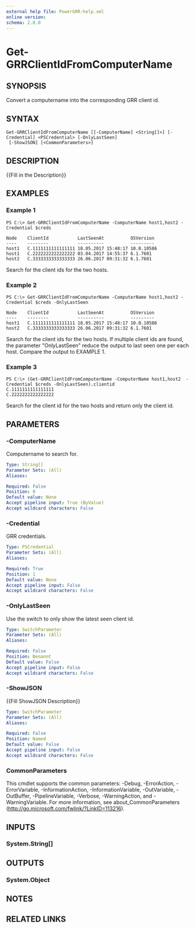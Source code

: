 ```yaml
---
external help file: PowerGRR-help.xml
online version: 
schema: 2.0.0
---
```


# Get-GRRClientIdFromComputerName

## SYNOPSIS
Convert a computername into the corresponding GRR client id.

## SYNTAX

```
Get-GRRClientIdFromComputerName [[-ComputerName] <String[]>] [-Credential] <PSCredential> [-OnlyLastSeen]
 [-ShowJSON] [<CommonParameters>]
```

## DESCRIPTION
{{Fill in the Description}}

## EXAMPLES

### Example 1
```
PS C:\> Get-GRRClientIdFromComputerName -ComputerName host1,host2 -Credential $creds

Node    ClientId           LastSeenAt          OSVersion
----    --------           ----------          ---------
host1   C.1111111111111111 18.05.2017 15:48:17 10.0.10586
host1   C.2222222222222222 03.04.2017 14:55:37 6.1.7601
host2   C.3333333333333333 26.06.2017 09:31:32 6.1.7601
```

Search for the client ids for the two hosts.

### Example 2
```
PS C:\> Get-GRRClientIdFromComputerName -ComputerName host1,host2 -Credential $creds -OnlyLastSeen

Node    ClientId           LastSeenAt          OSVersion
----    --------           ----------          ---------
host1   C.1111111111111111 18.05.2017 15:48:17 10.0.10586
host2   C.3333333333333333 26.06.2017 09:31:32 6.1.7601
```

Search for the client ids for the two hosts. If multiple client ids are
found, the parameter "OnlyLastSeen" reduce the output to last seen one per
each host. Compare the output to EXAMPLE 1.

### Example 3
```
PS C:\> (Get-GRRClientIdFromComputerName -ComputerName host1,host2  -Credential $creds -OnlyLastSeen).clientid
C.1111111111111111
C.2222222222222222
```

Search for the client id for the two hosts and return only the client id.

## PARAMETERS

### -ComputerName
Computername to search for.

```yaml
Type: String[]
Parameter Sets: (All)
Aliases: 

Required: False
Position: 0
Default value: None
Accept pipeline input: True (ByValue)
Accept wildcard characters: False
```

### -Credential
GRR credentials.

```yaml
Type: PSCredential
Parameter Sets: (All)
Aliases: 

Required: True
Position: 1
Default value: None
Accept pipeline input: False
Accept wildcard characters: False
```

### -OnlyLastSeen
Use the switch to only show the latest seen client id.

```yaml
Type: SwitchParameter
Parameter Sets: (All)
Aliases: 

Required: False
Position: Benannt
Default value: False
Accept pipeline input: False
Accept wildcard characters: False
```

### -ShowJSON
{{Fill ShowJSON Description}}

```yaml
Type: SwitchParameter
Parameter Sets: (All)
Aliases: 

Required: False
Position: Named
Default value: False
Accept pipeline input: False
Accept wildcard characters: False
```

### CommonParameters
This cmdlet supports the common parameters: -Debug, -ErrorAction, -ErrorVariable, -InformationAction, -InformationVariable, -OutVariable, -OutBuffer, -PipelineVariable, -Verbose, -WarningAction, and -WarningVariable. For more information, see about_CommonParameters (http://go.microsoft.com/fwlink/?LinkID=113216).

## INPUTS

### System.String[]

## OUTPUTS

### System.Object

## NOTES

## RELATED LINKS

